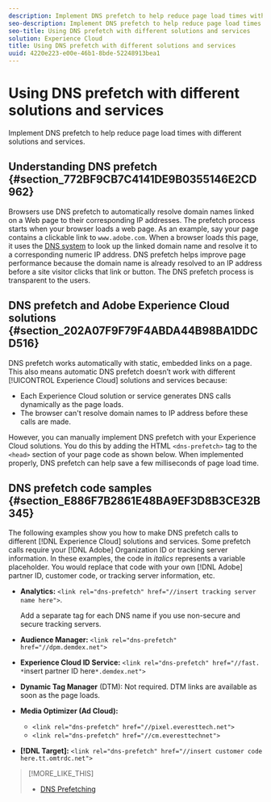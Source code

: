 ```yaml
---
description: Implement DNS prefetch to help reduce page load times with different solutions and services.
seo-description: Implement DNS prefetch to help reduce page load times with different solutions and services.
seo-title: Using DNS prefetch with different solutions and services
solution: Experience Cloud
title: Using DNS prefetch with different solutions and services
uuid: 4220e223-e00e-46b1-8bde-52248913bea1
---
```


# Using DNS prefetch with different solutions and services

Implement DNS prefetch to help reduce page load times with different solutions and services.

## Understanding DNS prefetch {#section_772BF9CB7C4141DE9B0355146E2CD962}

Browsers use DNS prefetch to automatically resolve domain names linked on a Web page to their corresponding IP addresses. The prefetch process starts when your browser loads a web page. As an example, say your page contains a clickable link to `www.adobe.com`. When a browser loads this page, it uses the [DNS system](https://www.networksolutions.com/support/what-is-a-domain-name-server-dns-and-how-does-it-work/) to look up the linked domain name and resolve it to a corresponding numeric IP address. DNS prefetch helps improve page performance because the domain name is already resolved to an IP address before a site visitor clicks that link or button. The DNS prefetch process is transparent to the users. 

## DNS prefetch and Adobe Experience Cloud solutions {#section_202A07F9F79F4ABDA44B98BA1DDCD516}

DNS prefetch works automatically with static, embedded links on a page. This also means automatic DNS prefetch doesn’t work with different [!UICONTROL Experience Cloud] solutions and services because: 

* Each Experience Cloud solution or service generates DNS calls dynamically as the page loads.
* The browser can't resolve domain names to IP address before these calls are made.

However, you can manually implement DNS prefetch with your Experience Cloud solutions. You do this by adding the HTML `<dns-prefetch>` tag to the `<head>` section of your page code as shown below. When implemented properly, DNS prefetch can help save a few milliseconds of page load time. 

## DNS prefetch code samples {#section_E886F7B2861E48BA9EF3D8B3CE32B345}

The following examples show you how to make DNS prefetch calls to different [!DNL Experience Cloud] solutions and services. Some prefetch calls require your [!DNL Adobe] Organization ID or tracking server information. In these examples, the code in *italics* represents a variable placeholder. You would replace that code with your own [!DNL Adobe] partner ID, customer code, or tracking server information, etc. 

* **Analytics:** `<link rel="dns-prefetch" href="//insert tracking server name here">`. 

  Add a separate tag for each DNS name if you use non-secure and secure tracking servers. 

* **Audience Manager:** `<link rel="dns-prefetch" href="//dpm.demdex.net">` 

* **Experience Cloud ID Service:** `<link rel="dns-prefetch" href="//fast. *`insert partner ID here`*.demdex.net">` 

* **Dynamic Tag Manager** (DTM): Not required. DTM links are available as soon as the page loads. 

* **Media Optimizer (Ad Cloud):** 

    * `<link rel="dns-prefetch" href="//pixel.everesttech.net">`    
    * `<link rel="dns-prefetch" href="//cm.everesttechnet">`    
    
    
* **[!DNL Target]:** `<link rel="dns-prefetch" href="//insert customer code here.tt.omtrdc.net">`

>[!MORE_LIKE_THIS]
>
>* [DNS Prefetching](https://www.chromium.org/developers/design-documents/dns-prefetching)
